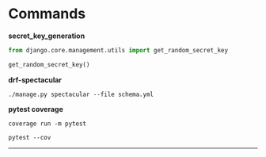 # Commands

**secret_key_generation**  

```python
from django.core.management.utils import get_random_secret_key

get_random_secret_key()
```

**drf-spectacular**

```terminal
./manage.py spectacular --file schema.yml
```

**pytest coverage**

```terminal
coverage run -m pytest
```

```terminal
pytest --cov
```

---
